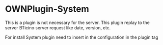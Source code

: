 OWNPlugin-System
================
This is a plugin is not necessary for the server.
This plugin replay to the server BTicino server request like date, version, etc.

For install System plugin need to insert in the configuration in the plugin tag